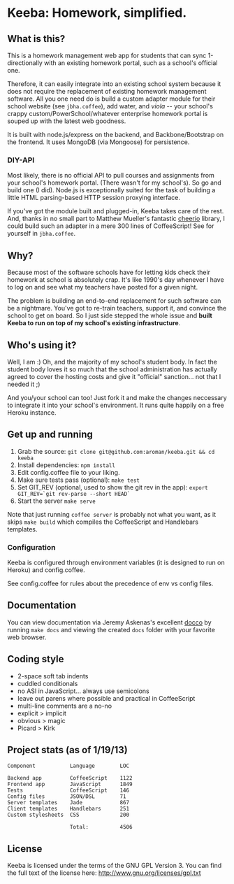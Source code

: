 # Keeba: Homework, simplified.

## What is this?
This is a homework management web app for students that can sync 1-directionally with an existing homework portal, such as a school's official one.

Therefore, it can easily integrate into an existing school system because it does not require the replacement of existing homework management software. All you one need do is build a custom adapter module for their school website (see `jbha.coffee`), add water, and *viola* -- your school's crappy custom/PowerSchool/whatever enterprise homework portal is souped up with the latest web goodness.

It is built with node.js/express on the backend, and Backbone/Bootstrap on the frontend. It uses MongoDB (via Mongoose) for persistence.

### DIY-API

Most likely, there is no official API to pull courses and assignments from your school's homework portal. (There wasn't for my school's). So go and build one (I did). Node.js is exceptionally suited for the task of building a little HTML parsing-based HTTP session proxying interface. 

If you've got the module built and plugged-in, Keeba takes care of the rest. And, thanks in no small part to Matthew Mueller's fantastic [cheerio](https://github.com/MatthewMueller/cheerio) library, I could build such an adapter in a mere 300 lines of CoffeeScript! See for yourself in `jbha.coffee`.

## Why?

Because most of the software schools have for letting kids check their homework at school is absolutely crap. It's like 1990's day whenever I have to log on and see what my teachers have posted for a given night.

The problem is building an end-to-end replacement for such software can be a nightmare. You've got to re-train teachers, support it, and convince the school to get on board. So I just side stepped the whole issue and **built Keeba to run on top of my school's existing infrastructure**.

## Who's using it?

Well, I am :) Oh, and the majority of my school's student body. In fact the student body loves it so much that the school administration has actually agreed to cover the hosting costs and give it "official" sanction... not that I needed it ;)

And you/your school can too! Just fork it and make the changes neccessary to integrate it into your school's environment. It runs quite happily on a free Heroku instance.

## Get up and running
 1. Grab the source: `git clone git@github.com:aroman/keeba.git && cd keeba`
 2. Install dependencies: `npm install`
 3. Edit config.coffee file to your liking.
 4. Make sure tests pass (optional): `make test`
 5. Set GIT_REV (optional, used to show the git rev in the app): ``export GIT_REV=`git rev-parse --short HEAD` ``
 6. Start the server `make serve`

Note that just running `coffee server` is probably not what you want,
as it skips `make build` which compiles the CoffeeScript and Handlebars
templates.

### Configuration
Keeba is configured through environment variables (it is designed to run on Heroku) and config.coffee.

See config.coffee for rules about the precedence of env vs config files.

## Documentation
You can view documentation via Jeremy Askenas's excellent [docco](https://github.com/jashkenas/docco) by
running `make docs` and viewing the created `docs` folder with your favorite web browser.

## Coding style
 - 2-space soft tab indents 
 - cuddled conditionals
 - no ASI in JavaScript... always use semicolons
 - leave out parens where possible and practical in CoffeeScript
 - multi-line comments are a no-no
 - explicit > implicit
 - obvious > magic
 - Picard > Kirk

## Project stats (as of 1/19/13)

    Component           Language        LOC
    
    Backend app         CoffeeScript    1122
    Frontend app        JavaScript      1849
    Tests               CoffeeScript    146
    Config files        JSON/DSL        71
    Server templates    Jade            867
    Client templates    Handlebars      251
    Custom stylesheets  CSS             200
    
                        Total:          4506
                        
## License

Keeba is licensed under the terms of the GNU GPL Version 3.
You can find the full text of the license here: http://www.gnu.org/licenses/gpl.txt
